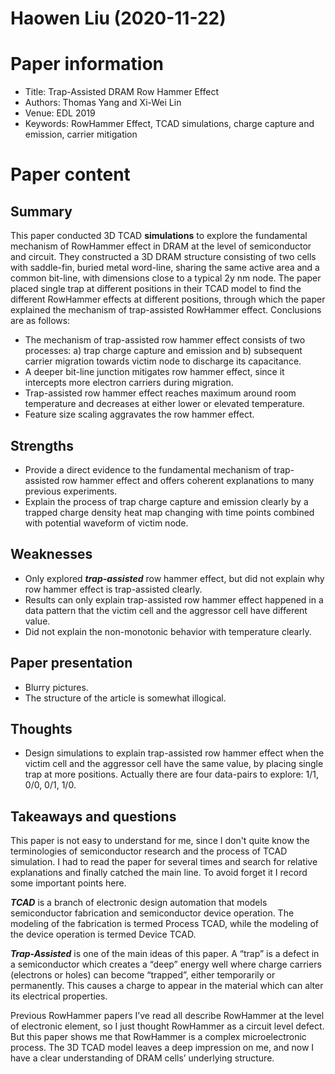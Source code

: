 # Haowen Liu (2020-11-22)

# Paper information

- Title: Trap-Assisted DRAM Row Hammer Effect
- Authors: Thomas Yang and Xi-Wei Lin
- Venue: EDL 2019
- Keywords: RowHammer Effect, TCAD simulations, charge capture and emission, carrier mitigation

# Paper content

## Summary

This paper conducted 3D TCAD **simulations** to explore the fundamental mechanism of RowHammer effect in DRAM at the level of semiconductor and circuit. They constructed a 3D DRAM structure consisting of two cells with saddle-fin, buried metal word-line, sharing the same active area and a common bit-line, with dimensions close to a typical 2y nm node. The paper placed single trap at different positions in their TCAD model to find the different RowHammer effects at different positions, through which the paper explained the mechanism of trap-assisted RowHammer effect. Conclusions are as follows:

- The mechanism of trap-assisted row hammer effect consists of two processes: a) trap charge capture and emission and b) subsequent carrier migration towards victim node to discharge its capacitance.
- A deeper bit-line junction mitigates row hammer effect, since it intercepts more electron carriers during migration.
- Trap-assisted row hammer effect reaches maximum around room temperature and decreases at either lower or elevated temperature.
- Feature size scaling aggravates the row hammer effect.


## Strengths

- Provide a direct evidence to the fundamental mechanism of trap-assisted row hammer effect and offers coherent explanations to many previous experiments.
- Explain the process of trap charge capture and emission clearly by a trapped charge density heat map changing with time points combined with potential waveform of victim node.

## Weaknesses

- Only explored ***trap-assisted*** row hammer effect, but did not explain why row hammer effect is trap-assisted clearly.
- Results can only explain trap-assisted row hammer effect happened in a data pattern that the victim cell and the aggressor cell have different value.
- Did not explain the non-monotonic behavior with temperature clearly.

## Paper presentation

- Blurry pictures.
- The structure of the article is somewhat illogical.

## Thoughts
- Design simulations to explain trap-assisted row hammer effect when the victim cell and the aggressor cell have the same value, by placing single trap at more positions. Actually there are four data-pairs to explore: 1/1, 0/0, 0/1, 1/0.

## Takeaways and questions

This paper is not easy to understand for me, since I don't quite know the terminologies of semiconductor research and the process of TCAD simulation. I had to read the paper for several times and search for relative explanations and finally catched the main line. To avoid forget it I record some important points here.

***TCAD*** is a branch of electronic design automation that models semiconductor fabrication and semiconductor device operation. The modeling of the fabrication is termed Process TCAD, while the modeling of the device operation is termed Device TCAD.

***Trap-Assisted*** is one of the main ideas of this paper. A “trap” is a defect in a semiconductor which creates a “deep” energy well where charge carriers (electrons or holes) can become “trapped”, either temporarily or permanently. This causes a charge to appear in the material which can alter its electrical properties.

Previous RowHammer papers I’ve read all describe RowHammer at the level of electronic element, so I just thought RowHammer as a circuit level defect. But this paper shows me that RowHammer is a complex microelectronic process. The 3D TCAD model leaves a deep impression on me, and now I have a clear understanding of DRAM cells’ underlying structure.
